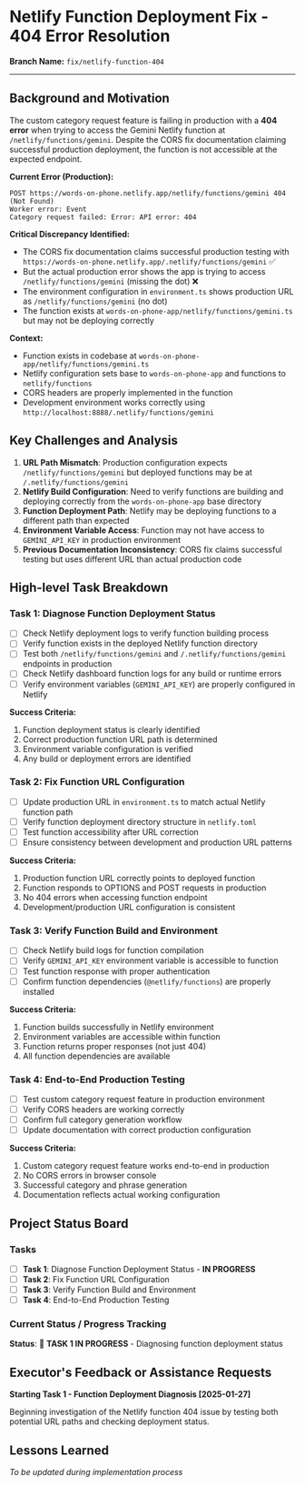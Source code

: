 # Netlify Function Deployment Fix - 404 Error Resolution

**Branch Name:** `fix/netlify-function-404`

---

## Background and Motivation

The custom category request feature is failing in production with a **404 error** when trying to access the Gemini Netlify function at `/netlify/functions/gemini`. Despite the CORS fix documentation claiming successful production deployment, the function is not accessible at the expected endpoint.

**Current Error (Production):**
```
POST https://words-on-phone.netlify.app/netlify/functions/gemini 404 (Not Found)
Worker error: Event
Category request failed: Error: API error: 404
```

**Critical Discrepancy Identified:**
- The CORS fix documentation claims successful production testing with `https://words-on-phone.netlify.app/.netlify/functions/gemini` ✅
- But the actual production error shows the app is trying to access `/netlify/functions/gemini` (missing the dot) ❌
- The environment configuration in `environment.ts` shows production URL as `/netlify/functions/gemini` (no dot)
- The function exists at `words-on-phone-app/netlify/functions/gemini.ts` but may not be deploying correctly

**Context:**
- Function exists in codebase at `words-on-phone-app/netlify/functions/gemini.ts`
- Netlify configuration sets base to `words-on-phone-app` and functions to `netlify/functions`
- CORS headers are properly implemented in the function
- Development environment works correctly using `http://localhost:8888/.netlify/functions/gemini`

## Key Challenges and Analysis

1. **URL Path Mismatch**: Production configuration expects `/netlify/functions/gemini` but deployed functions may be at `/.netlify/functions/gemini`
2. **Netlify Build Configuration**: Need to verify functions are building and deploying correctly from the `words-on-phone-app` base directory
3. **Function Deployment Path**: Netlify may be deploying functions to a different path than expected
4. **Environment Variable Access**: Function may not have access to `GEMINI_API_KEY` in production environment
5. **Previous Documentation Inconsistency**: CORS fix claims successful testing but uses different URL than actual production code

## High-level Task Breakdown

### Task 1: Diagnose Function Deployment Status
- [ ] Check Netlify deployment logs to verify function building process
- [ ] Verify function exists in the deployed Netlify function directory
- [ ] Test both `/netlify/functions/gemini` and `/.netlify/functions/gemini` endpoints in production
- [ ] Check Netlify dashboard function logs for any build or runtime errors
- [ ] Verify environment variables (`GEMINI_API_KEY`) are properly configured in Netlify

**Success Criteria:**
1. Function deployment status is clearly identified
2. Correct production function URL path is determined
3. Environment variable configuration is verified
4. Any build or deployment errors are identified

### Task 2: Fix Function URL Configuration
- [ ] Update production URL in `environment.ts` to match actual Netlify function path
- [ ] Verify function deployment directory structure in `netlify.toml`
- [ ] Test function accessibility after URL correction
- [ ] Ensure consistency between development and production URL patterns

**Success Criteria:**
1. Production function URL correctly points to deployed function
2. Function responds to OPTIONS and POST requests in production
3. No 404 errors when accessing function endpoint
4. Development/production URL configuration is consistent

### Task 3: Verify Function Build and Environment
- [ ] Check Netlify build logs for function compilation
- [ ] Verify `GEMINI_API_KEY` environment variable is accessible to function
- [ ] Test function response with proper authentication
- [ ] Confirm function dependencies (`@netlify/functions`) are properly installed

**Success Criteria:**
1. Function builds successfully in Netlify environment
2. Environment variables are accessible within function
3. Function returns proper responses (not just 404)
4. All function dependencies are available

### Task 4: End-to-End Production Testing
- [ ] Test custom category request feature in production environment
- [ ] Verify CORS headers are working correctly
- [ ] Confirm full category generation workflow
- [ ] Update documentation with correct production configuration

**Success Criteria:**
1. Custom category request feature works end-to-end in production
2. No CORS errors in browser console
3. Successful category and phrase generation
4. Documentation reflects actual working configuration

## Project Status Board

### Tasks
- [ ] **Task 1**: Diagnose Function Deployment Status - **IN PROGRESS**
- [ ] **Task 2**: Fix Function URL Configuration
- [ ] **Task 3**: Verify Function Build and Environment
- [ ] **Task 4**: End-to-End Production Testing

### Current Status / Progress Tracking

**Status**: 🚧 **TASK 1 IN PROGRESS** - Diagnosing function deployment status

## Executor's Feedback or Assistance Requests

**Starting Task 1 - Function Deployment Diagnosis [2025-01-27]**

Beginning investigation of the Netlify function 404 issue by testing both potential URL paths and checking deployment status.

## Lessons Learned

*To be updated during implementation process* 